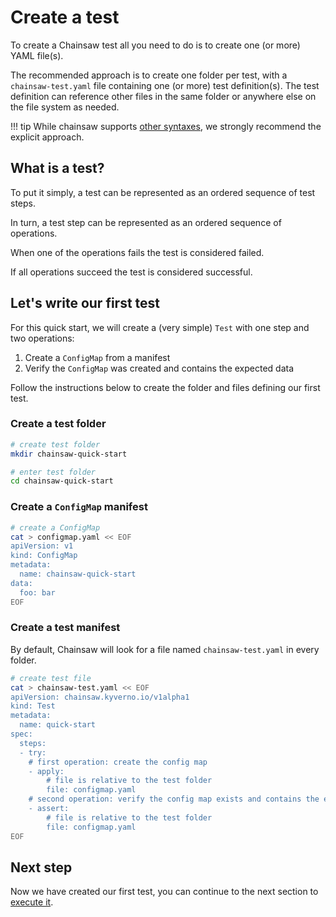 # Create a test

To create a Chainsaw test all you need to do is to create one (or more) YAML file(s).

The recommended approach is to create one folder per test, with a `chainsaw-test.yaml` file containing one (or more) test definition(s).
The test definition can reference other files in the same folder or anywhere else on the file system as needed.

!!! tip
    While chainsaw supports [other syntaxes](../test/index.md), we strongly recommend the explicit approach.

## What is a test?

To put it simply, a test can be represented as an ordered sequence of test steps.

In turn, a test step can be represented as an ordered sequence of operations.

When one of the operations fails the test is considered failed.

If all operations succeed the test is considered successful.

## Let's write our first test

For this quick start, we will create a (very simple) `Test` with one step and two operations:

1. Create a `ConfigMap` from a manifest
1. Verify the `ConfigMap` was created and contains the expected data

Follow the instructions below to create the folder and files defining our first test.

### Create a test folder

```bash
# create test folder
mkdir chainsaw-quick-start

# enter test folder
cd chainsaw-quick-start
```

### Create a `ConfigMap` manifest

```bash
# create a ConfigMap
cat > configmap.yaml << EOF
apiVersion: v1
kind: ConfigMap
metadata:
  name: chainsaw-quick-start
data:
  foo: bar
EOF
```

### Create a test manifest

By default, Chainsaw will look for a file named `chainsaw-test.yaml` in every folder.

```bash
# create test file
cat > chainsaw-test.yaml << EOF
apiVersion: chainsaw.kyverno.io/v1alpha1
kind: Test
metadata:
  name: quick-start
spec:
  steps:
  - try:
    # first operation: create the config map
    - apply:
        # file is relative to the test folder
        file: configmap.yaml
    # second operation: verify the config map exists and contains the expected data
    - assert:
        # file is relative to the test folder
        file: configmap.yaml
EOF
```

## Next step

Now we have created our first test, you can continue to the next section to [execute it](./run-tests.md).
